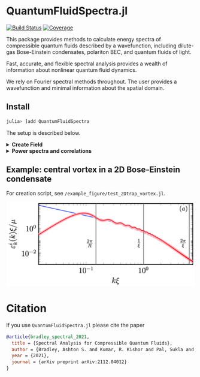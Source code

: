 # QuantumFluidSpectra.jl

<!-- [![Stable](https://img.shields.io/badge/docs-stable-blue.svg)](https://AshtonSBradley.github.io/QuantumFluidSpectra.jl/stable)
[![Dev](https://img.shields.io/badge/docs-dev-blue.svg)](https://AshtonSBradley.github.io/QuantumFluidSpectra.jl/dev) -->
[![Build Status](https://github.com/AshtonSBradley/QuantumFluidSpectra.jl/workflows/CI/badge.svg)](https://github.com/AshtonSBradley/QuantumFluidSpectra.jl/actions)
[![Coverage](https://codecov.io/gh/AshtonSBradley/QuantumFluidSpectra.jl/branch/master/graph/badge.svg)](https://codecov.io/gh/AshtonSBradley/QuantumFluidSpectra.jl)

This package provides methods to calculate energy spectra of compressible quantum fluids described by a wavefunction, including dilute-gas Bose-Einstein condensates, polariton BEC, and quantum fluids of light. 


Fast, accurate, and flexible spectral analysis provides a wealth of information about nonlinear quantum fluid dynamics. 

We rely on Fourier spectral methods throughout. The user provides a wavefunction and minimal information about the spatial domain. 

## Install

```julia
julia> ]add QuantumFluidSpectra
```
The setup is described below. 

<details><summary><b>Create Field</b></summary>

```julia
# Create arrays including `x` and `k` grids

    n = 100
    L = (1,1)
    N = (n,n)
    X,K,dX,dK = makearrays(L,N) # setup domain
```
```julia
# make a test field
    ktest = K[1][2] # pick one of the `k` values
    ψ = @. exp(im*ktest*X[1]*one.(X[2]'))
    psi = Psi(ψ,X,K) # make field object with required arrays.
```
</details>
<details><summary><b>Power spectra and correlations</b></summary>
To evaluate the incompressible power spectral density on a particular `k` grid:
```julia 
k = LinRange(0.05,10,300) # can be anything
εki = incompressible_spectrum(k,psi)
```
    
The (angle-averaged) two-point correlator of the incompressible velocity field may then be calculated by 
```
r = LinRange(0,10,300) # can be anything
gi = gv(r,k,εki) # pass k vals on which εki is defined
```
See the citation below for details. 
</details>

## Example: central vortex in a 2D Bose-Einstein condensate
For creation script, see `/example_figure/test_2Dtrap_vortex.jl`.

<img src="/example_figure/central_vortex.png" width="600">


# Citation
If you use `QuantumFluidSpectra.jl` please cite the paper

```bib
@article{bradley_spectral_2021,
  title = {Spectral Analysis for Compressible Quantum Fluids},
  author = {Bradley, Ashton S. and Kumar, R. Kishor and Pal, Sukla and Yu, Xiaoquan},
  year = {2021},
  journal = {arXiv preprint arXiv:2112.04012}
}
```

